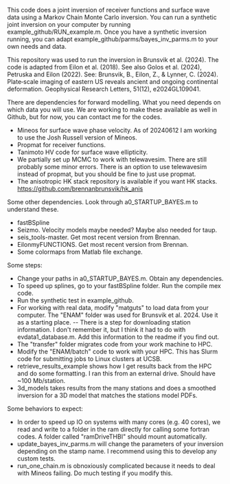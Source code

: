 This code does a joint inversion of receiver functions and surface wave data using a Markov Chain Monte Carlo inversion. You can run a synthetic joint inversion on your computer by running example_github/RUN_example.m. Once you have a synthetic inversion running, you can adapt example_github/parms/bayes_inv_parms.m to your own needs and data. 

This repository was used to run the inversion in Brunsvik et al. (2024). The code is adapted from Eilon et al. (2018). See also Golos et al. (2024), Petruska and Eilon (2022). See: Brunsvik, B., Eilon, Z., & Lynner, C. (2024). Plate‐scale imaging of eastern US reveals ancient and ongoing continental deformation. Geophysical Research Letters, 51(12), e2024GL109041.

There are dependencies for forward modelling. What you need depends on which data you will use. We are working to make these available as well in Github, but for now, you can contact me for the codes. 
- Mineos for surface wave phase velocity. As of 20240612 I am working to use the Josh Russell version of Mineos.  
- Propmat for receiver functions. 
- Tanimoto HV code for surface wave ellipticity. 
- We partially set up MCMC to work with telewavesim. There are still probably some minor errors. There is an option to use telewavesim instead of propmat, but you should be fine to just use propmat. 
- The anisotropic HK stack repository is available if you want HK stacks. https://github.com/brennanbrunsvik/hk_anis

Some other dependencies. Look through a0_STARTUP_BAYES.m to understand these.  
- fastBSpline
- Seizmo. Velocity models maybe needed? Maybe also needed for taup. 
- seis_tools-master. Get most recent version from Brennan. 
- EilonmyFUNCTIONS. Get most recent version from Brennan. 
- Some colormaps from Matlab file exchange. 

Some steps: 
- Change your paths in a0_STARTUP_BAYES.m. Obtain any dependencies. 
- To speed up splines, go to your fastBSpline folder. Run the compile mex code. 
- Run the synthetic test in example_github. 
- For working with real data, modify "matguts" to load data from your computer. The "ENAM" folder was used for Brunsvik et al. 2024. Use it as a starting place. 
-- There is a step for downloading station information. I don't remember it, but I think it had to do with evdata1_database.m. Add this information to the readme if you find out. 
- The "transfer" folder migrates code from your work machine to HPC. 
- Modify the "ENAM/batch" code to work with your HPC. This has Slurm code for submitting jobs to Linux clusters at UCSB. 
- retrieve_results_example shows how I get results back from the HPC and do some formatting. I ran this from an external drive. Should have ~100 Mb/station.  
- 3d_models takes results from the many stations and does a smoothed inversion for a 3D model that matches the stations model PDFs. 

Some behaviors to expect: 
- In order to speed up IO on systems with many cores (e.g. 40 cores), we read and write to a folder in the ram directly for calling some fortran codes. A folder called "ramDriveTHBI" should mount automatically. 
- update_bayes_inv_parms.m will change the parameters of your inversion depending on the stamp name. I recommend using this to develop any custom tests. 
- run_one_chain.m is obnoxiously complicated because it needs to deal with Mineos failing. Do much testing if you modify this. 